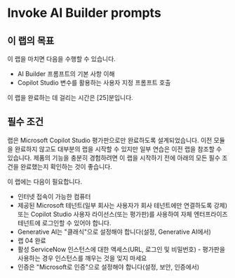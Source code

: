 # Invoke AI Builder prompts

## 이 랩의 목표
이 랩을 마치면 다음을 수행할 수 있습니다.
- AI Builder 프롬프트의 기본 사항 이해
- Copilot Studio 변수를 활용하는 사용자 지정 프롬프트 호출

이 랩을 완료하는 데 걸리는 시간은 [25]분입니다.

## 필수 조건
랩은 Microsoft Copilot Studio 평가판으로만 완료하도록 설계되었습니다. 이전 모듈을 완료하지 않고도 대부분의 랩을 시작할 수 있지만 일부 연습은 이전 랩을 참조할 수 있습니다. 제품의 기능을 충분히 경험하려면 이 랩을 시작하기 전에 아래의 모든 필수 조건을 완료했는지 확인하는 것이 좋습니다.

이 랩에는 다음이 필요합니다.
- 인터넷 접속이 가능한 컴퓨터
- 제공된 Microsoft 테넌트(일부 회사는 사용자가 회사 테넌트에만 연결하도록 강제) 또는 Copilot Studio 사용자 라이선스(또는 평가판)를 사용하여 자체 엔터프라이즈 테넌트에 로그인할 수 있어야 합니다.
- Generative AI는 "클래식"으로 설정해야 합니다(설정, Generative AI에서)
- 랩 04 완료
- 활성 ServiceNow 인스턴스에 대한 액세스(URL, 로그인 및 비밀번호) - 평가판을 사용하는 경우 인스턴스를 깨우는 것을 잊지 마세요
- 인증은 "Microsoft로 인증"으로 설정해야 합니다(설정, 보안, 인증에서)
